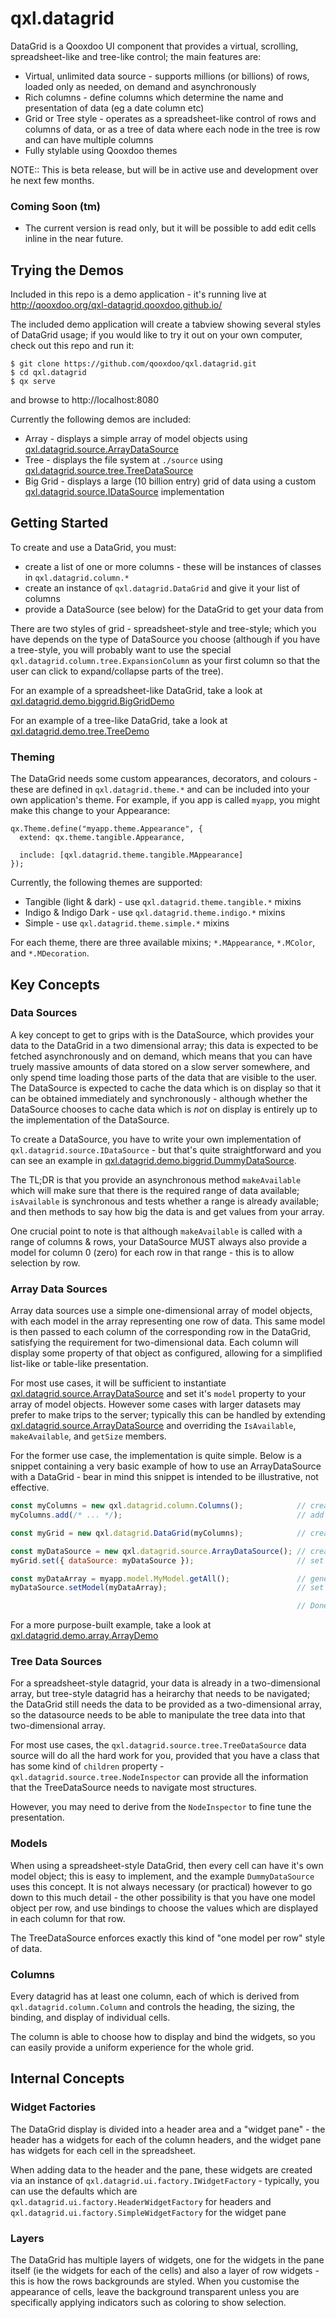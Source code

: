 # qxl.datagrid

DataGrid is a Qooxdoo UI component that provides a virtual, scrolling, spreadsheet-like and tree-like control; the main features are:

- Virtual, unlimited data source - supports millions (or billions) of rows, loaded only as needed, on demand and asynchronously
- Rich columns - define columns which determine the name and presentation of data (eg a date column etc)
- Grid or Tree style - operates as a spreadsheet-like control of rows and columns of data, or as a tree of data where each node
  in the tree is row and can have multiple columns
- Fully stylable using Qooxdoo themes

NOTE:: This is beta release, but will be in active use and development over he next few months.

### Coming Soon (tm)

- The current version is read only, but it will be possible to add edit cells inline in the near future.

## Trying the Demos

Included in this repo is a demo application - it's running live at http://qooxdoo.org/qxl-datagrid.qooxdoo.github.io/

The included demo application will create a tabview showing several styles of DataGrid usage; if you would like
to try it out on your own computer, check out this repo and run it:

```
$ git clone https://github.com/qooxdoo/qxl.datagrid.git
$ cd qxl.datagrid
$ qx serve
```

and browse to http://localhost:8080

Currently the following demos are included:

- Array - displays a simple array of model objects using [qxl.datagrid.source.ArrayDataSource](source/class/qxl/datagrid/source/ArrayDataSource.js)
- Tree - displays the file system at `./source` using [qxl.datagrid.source.tree.TreeDataSource](source/class/qxl/datagrid/source/tree/TreeDataSource.js)
- Big Grid - displays a large (10 billion entry) grid of data using a custom [qxl.datagrid.source.IDataSource](source/class/qxl/datagrid/source/IDataSource.js) implementation

## Getting Started

To create and use a DataGrid, you must:

- create a list of one or more columns - these will be instances of classes in `qxl.datagrid.column.*`
- create an instance of `qxl.datagrid.DataGrid` and give it your list of columns
- provide a DataSource (see below) for the DataGrid to get your data from

There are two styles of grid - spreadsheet-style and tree-style; which you have depends on the type of DataSource you choose
(although if you have a tree-style, you will probably want to use the special `qxl.datagrid.column.tree.ExpansionColumn` as
your first column so that the user can click to expand/collapse parts of the tree).

For an example of a spreadsheet-like DataGrid, take a look at [qxl.datagrid.demo.biggrid.BigGridDemo](source/class/qxl/datagrid/demo/biggrid/BigGridDemo.js)

For an example of a tree-like DataGrid, take a look at [qxl.datagrid.demo.tree.TreeDemo](source/class/qxl/datagrid/demo/tree/TreeDemo.js)

### Theming

The DataGrid needs some custom appearances, decorators, and colours - these are defined in `qxl.datagrid.theme.*` and can be included
into your own application's theme. For example, if you app is called `myapp`, you might make this change to your Appearance:

```
qx.Theme.define("myapp.theme.Appearance", {
  extend: qx.theme.tangible.Appearance,

  include: [qxl.datagrid.theme.tangible.MAppearance]
});
```

Currently, the following themes are supported:

- Tangible (light & dark) - use `qxl.datagrid.theme.tangible.*` mixins
- Indigo & Indigo Dark - use `qxl.datagrid.theme.indigo.*` mixins
- Simple - use `qxl.datagrid.theme.simple.*` mixins

For each theme, there are three available mixins; `*.MAppearance`, `*.MColor`, and `*.MDecoration`.

## Key Concepts

### Data Sources

A key concept to get to grips with is the DataSource, which provides your data to the DataGrid in a two dimensional
array; this data is expected to be fetched asynchronously and on demand, which means that you can have truely massive
amounts of data stored on a slow server somewhere, and only spend time loading those parts of the data that are visible
to the user. The DataSource is expected to cache the data which is on display so that it can be obtained immediately
and synchronously - although whether the DataSource chooses to cache data which is _not_ on display is entirely up
to the implementation of the DataSource.

To create a DataSource, you have to write your own implementation of `qxl.datagrid.source.IDataSource` - but that's quite
straightforward and you can see an example in [qxl.datagrid.demo.biggrid.DummyDataSource](source/class/qxl/datagrid/demo/biggrid/DummyDataSource.js).

The TL;DR is that you provide an asynchronous method `makeAvailable` which will make sure that there is the required
range of data available; `isAvailable` is synchronous and tests whether a range is already available; and then methods
to say how big the data is and get values from your array.

One crucial point to note is that although `makeAvailable` is called with a range of columns & rows, your DataSource
MUST always also provide a model for column 0 (zero) for each row in that range - this is to allow selection by row.

### Array Data Sources

Array data sources use a simple one-dimensional array of model objects, with each model in the array representing one
row of data. This same model is then passed to each column of the corresponding row in the DataGrid, satisfying the
requirement for two-dimensional data. Each column will display some property of that object as configured, allowing for
a simplified list-like or table-like presentation.

For most use cases, it will be sufficient to instantiate [qxl.datagrid.source.ArrayDataSource](source/class/qxl/datagrid/source/ArrayDataSource.js) and
set it's `model` property to your array of model objects. However some cases with larger datasets may prefer to make
trips to the server; typically this can be handled by extending [qxl.datagrid.source.ArrayDataSource](source/class/qxl/datagrid/source/ArrayDataSource.js) and overriding
the `IsAvailable`, `makeAvailable`, and `getSize` members.

For the former use case, the implementation is quite simple. Below is a snippet containing a very basic example of how
to use an ArrayDataSource with a DataGrid - bear in mind this snippet is intended to be illustrative, not effective.

```js
const myColumns = new qxl.datagrid.column.Columns();            // create a new columns object
myColumns.add(/* ... */);                                       // add columns to the columns object as required

const myGrid = new qxl.datagrid.DataGrid(myColumns);            // create a new datagrid

const myDataSource = new qxl.datagrid.source.ArrayDataSource(); // create a new array data source
myGrid.set({ dataSource: myDataSource });                       // set the data source on the grid

const myDataArray = myapp.model.MyModel.getAll();               // generate/fetch some `qx.data.Array` of model objects
myDataSource.setModel(myDataArray);                             // set the model on the data source

                                                                // Done!
```

For a more purpose-built example, take a look at [qxl.datagrid.demo.array.ArrayDemo](source/class/qxl/datagrid/demo/array/ArrayDemo.js)

### Tree Data Sources

For a spreadsheet-style datagrid, your data is already in a two-dimensional array, but tree-style datagrid has a heirarchy
that needs to be navigated; the DataGrid still needs the data to be provided as a two-dimensional array, so the datasource
needs to be able to manipulate the tree data into that two-dimensional array.

For most use cases, the `qxl.datagrid.source.tree.TreeDataSource` data source will do all the hard work for you, provided that
you have a class that has some kind of `children` property - `qxl.datagrid.source.tree.NodeInspector` can provide all the
information that the TreeDataSource needs to navigate most structures.

However, you may need to derive from the `NodeInspector` to fine tune the presentation.

### Models

When using a spreadsheet-style DataGrid, then every cell can have it's own model object; this is easy to implement, and the
example `DummyDataSource` uses this concept. It is not always necessary (or practical) however to go down to this much
detail - the other possibility is that you have one model object per row, and use bindings to choose the values which are
displayed in each column for that row.

The TreeDataSource enforces exactly this kind of "one model per row" style of data.

### Columns

Every datagrid has at least one column, each of which is derived from `qxl.datagrid.column.Column` and controls the heading,
the sizing, the binding, and display of individual cells.

The column is able to choose how to display and bind the widgets, so you can easily provide a uniform experience for the
whole grid.

## Internal Concepts

### Widget Factories

The DataGrid display is divided into a header area and a "widget pane" - the header has a widgets for each of the column
headers, and the widget pane has widgets for each cell in the spreadsheet.

When adding data to the header and the pane, these widgets are created via an instance of `qxl.datagrid.ui.factory.IWidgetFactory` -
typically, you can use the defaults which are `qxl.datagrid.ui.factory.HeaderWidgetFactory` for headers and
`qxl.datagrid.ui.factory.SimpleWidgetFactory` for the widget pane

### Layers

The DataGrid has multiple layers of widgets, one for the widgets in the pane itself (ie the widgets for each of the cells) and
also a layer of row widgets - this is how the rows backgrounds are styled. When you customise the appearance of cells, leave
the background transparent unless you are specifically applying indicators such as coloring to show selection.
